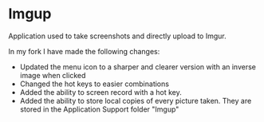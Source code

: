 Imgup
=====

Application used to take screenshots and directly upload to Imgur.

In my fork I have made the following changes:

* Updated the menu icon to a sharper and clearer version with an inverse image when clicked
* Changed the hot keys to easier combinations
* Added the ability to screen record with a hot key.
* Added the ability to store local copies of every picture taken. They are stored in the Application Support folder "Imgup"